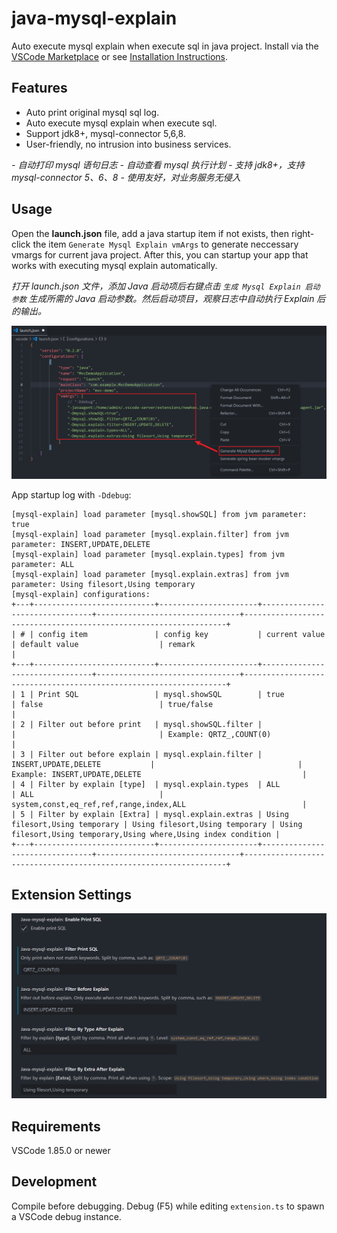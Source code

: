 # java-mysql-explain

Auto execute mysql explain when execute sql in java project. Install via the [VSCode Marketplace](https://marketplace.visualstudio.com/items?itemName=newhoo.java-mysql-explain) or see [Installation Instructions](https://code.visualstudio.com/api/working-with-extensions/publishing-extension#packaging-extensions).

## Features

- Auto print original mysql sql log.
- Auto execute mysql explain when execute sql.
- Support jdk8+, mysql-connector 5,6,8.
- User-friendly, no intrusion into business services.

_- 自动打印 mysql 语句日志_
_- 自动查看 mysql 执行计划_
_- 支持 jdk8+，支持 mysql-connector 5、6、8_
_- 使用友好，对业务服务无侵入_

## Usage

Open the **launch.json** file, add a java startup item if not exists, then right-click the item `Generate Mysql Explain vmArgs` to generate neccessary vmargs for current java project. After this, you can startup your app that works with executing mysql explain automatically.

_打开 launch.json 文件，添加 Java 启动项后右键点击 `生成 Mysql Explain 启动参数` 生成所需的 Java 启动参数。然后启动项目，观察日志中自动执行 Explain 后的输出。_

![](docs/launch.png)

App startup log with `-Ddebug`:

```
[mysql-explain] load parameter [mysql.showSQL] from jvm parameter: true
[mysql-explain] load parameter [mysql.explain.filter] from jvm parameter: INSERT,UPDATE,DELETE
[mysql-explain] load parameter [mysql.explain.types] from jvm parameter: ALL
[mysql-explain] load parameter [mysql.explain.extras] from jvm parameter: Using filesort,Using temporary
[mysql-explain] configurations:
+---+---------------------------+----------------------+--------------------------------+--------------------------------+------------------------------------------------------------------+
| # | config item               | config key           | current value                  | default value                  | remark                                                           |
+---+---------------------------+----------------------+--------------------------------+--------------------------------+------------------------------------------------------------------+
| 1 | Print SQL                 | mysql.showSQL        | true                           | false                          | true/false                                                       |
| 2 | Filter out before print   | mysql.showSQL.filter |                                |                                | Example: QRTZ_,COUNT(0)                                          |
| 3 | Filter out before explain | mysql.explain.filter | INSERT,UPDATE,DELETE           |                                | Example: INSERT,UPDATE,DELETE                                    |
| 4 | Filter by explain [type]  | mysql.explain.types  | ALL                            | ALL                            | system,const,eq_ref,ref,range,index,ALL                          |
| 5 | Filter by explain [Extra] | mysql.explain.extras | Using filesort,Using temporary | Using filesort,Using temporary | Using filesort,Using temporary,Using where,Using index condition |
+---+---------------------------+----------------------+--------------------------------+--------------------------------+------------------------------------------------------------------+
```

## Extension Settings

![Extension settings](docs/settings.png)

## Requirements

VSCode 1.85.0 or newer

## Development

Compile before debugging. Debug (F5) while editing `extension.ts` to spawn a VSCode debug instance.
